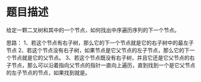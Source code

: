 # 题目描述

给定一颗二叉树和其中的一个节点，如何找出中序遍历序列的下一个节点。

思路：
1、若这个节点有右子树，那么它的下一个节点就是它的右子树中的最左子节点
2、若这个节点没有右子树，如果节点是它父节点的左子节点，那么它的下一个节点就是它的父节点。
3、若这个节点既没有右子树，并且它还是它父节点的右子节点，那么可以沿着指向父节点的指针一直向上遍历，直到找到一个是它父节点的左子节点的节点，如果找到就是。
